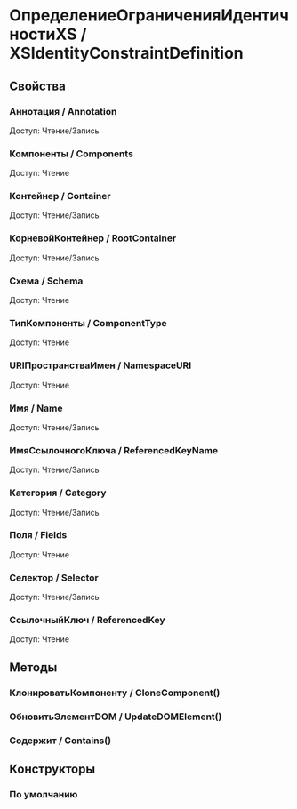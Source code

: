 
# ОпределениеОграниченияИдентичностиXS / XSIdentityConstraintDefinition

## Свойства
    
### Аннотация / Annotation
Доступ: Чтение/Запись
### Компоненты / Components
Доступ: Чтение
### Контейнер / Container
Доступ: Чтение/Запись
### КорневойКонтейнер / RootContainer
Доступ: Чтение/Запись
### Схема / Schema
Доступ: Чтение
### ТипКомпоненты / ComponentType
Доступ: Чтение
### URIПространстваИмен / NamespaceURI
Доступ: Чтение
### Имя / Name
Доступ: Чтение/Запись
### ИмяСсылочногоКлюча / ReferencedKeyName
Доступ: Чтение/Запись
### Категория / Category
Доступ: Чтение/Запись
### Поля / Fields
Доступ: Чтение
### Селектор / Selector
Доступ: Чтение/Запись
### СсылочныйКлюч / ReferencedKey
Доступ: Чтение
## Методы
    
### КлонироватьКомпоненту / CloneComponent()
    
### ОбновитьЭлементDOM / UpdateDOMElement()
    
### Содержит / Contains()
    
## Конструкторы

  
### По умолчанию